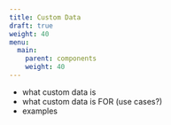 ```yaml
---
title: Custom Data
draft: true
weight: 40
menu:
  main:
    parent: components
    weight: 40
---
```


<!-- TODO: Section explaining ACF custom data. -->

- what custom data is
- what custom data is FOR (use cases?)
- examples
